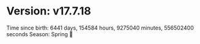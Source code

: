 # Version: v17.7.18
Time since birth: 6441 days, 154584 hours, 9275040 minutes, 556502400 seconds
Season: Spring 🌸
